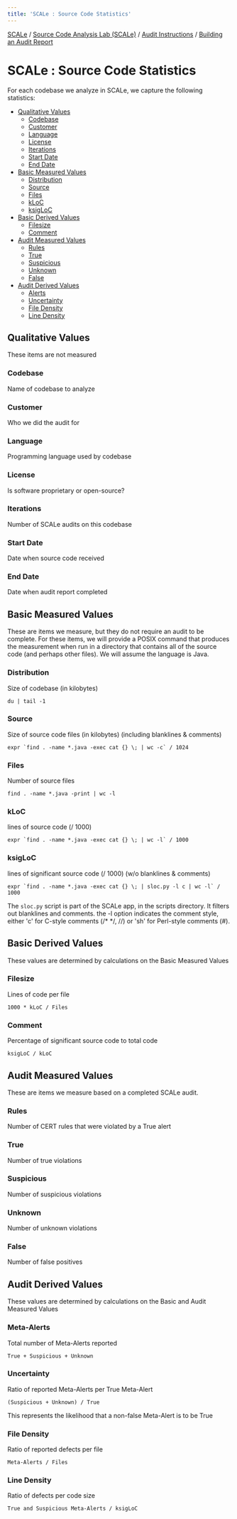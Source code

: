 ```yaml
---
title: 'SCALe : Source Code Statistics'
---
```

[SCALe](index.md) / [Source Code Analysis Lab (SCALe)](Welcome.md) / [Audit Instructions](Audit-Instructions.md) / [Building an Audit Report](Building-an-Audit-Report.md)
<!-- <legal> -->
<!-- SCALe version r.6.5.5.1.A -->
<!--  -->
<!-- Copyright 2021 Carnegie Mellon University. -->
<!--  -->
<!-- NO WARRANTY. THIS CARNEGIE MELLON UNIVERSITY AND SOFTWARE ENGINEERING -->
<!-- INSTITUTE MATERIAL IS FURNISHED ON AN "AS-IS" BASIS. CARNEGIE MELLON -->
<!-- UNIVERSITY MAKES NO WARRANTIES OF ANY KIND, EITHER EXPRESSED OR -->
<!-- IMPLIED, AS TO ANY MATTER INCLUDING, BUT NOT LIMITED TO, WARRANTY OF -->
<!-- FITNESS FOR PURPOSE OR MERCHANTABILITY, EXCLUSIVITY, OR RESULTS -->
<!-- OBTAINED FROM USE OF THE MATERIAL. CARNEGIE MELLON UNIVERSITY DOES NOT -->
<!-- MAKE ANY WARRANTY OF ANY KIND WITH RESPECT TO FREEDOM FROM PATENT, -->
<!-- TRADEMARK, OR COPYRIGHT INFRINGEMENT. -->
<!--  -->
<!-- Released under a MIT (SEI)-style license, please see COPYRIGHT file or -->
<!-- contact permission@sei.cmu.edu for full terms. -->
<!--  -->
<!-- [DISTRIBUTION STATEMENT A] This material has been approved for public -->
<!-- release and unlimited distribution.  Please see Copyright notice for -->
<!-- non-US Government use and distribution. -->
<!--  -->
<!-- DM19-1274 -->
<!-- </legal> -->

SCALe : Source Code Statistics
===============================

For each codebase we analyze in SCALe, we capture the following
statistics:

-   [Qualitative Values](#qualitative-values)
    -   [Codebase](#codebase)
    -   [Customer](#customer)
    -   [Language](#language)
    -   [License](#license)
    -   [Iterations](#iterations)
    -   [Start Date](#start-date)
    -   [End Date](#end-date)
-   [Basic Measured Values](#basic-measured-values)
    -   [Distribution](#distribution)
    -   [Source](#source)
    -   [Files](#files)
    -   [kLoC](#kloc)
    -   [ksigLoC](#ksigloc)
-   [Basic Derived Values](#basic-derived-values)
    -   [Filesize](#filesize)
    -   [Comment](#comment)
-   [Audit Measured Values](#audit-measured-values)
    -   [Rules](#rules)
    -   [True](#true)
    -   [Suspicious](#suspicious)
    -   [Unknown](#unknown)
    -   [False](#false)
-   [Audit Derived Values](#audit-derived-values)
    -   [Alerts](#alerts)
    -   [Uncertainty](#uncertainty)
    -   [File Density](#file-density)
    -   [Line Density](#line-density)

Qualitative Values
------------------

These items are not measured

### Codebase

Name of codebase to analyze

### Customer

Who we did the audit for

### Language

Programming language used by codebase

### License

Is software proprietary or open-source?

### Iterations

Number of SCALe audits on this codebase

### Start Date

Date when source code received

### End Date

Date when audit report completed

Basic Measured Values
---------------------

These are items we measure, but they do not require an audit to be
complete.
For these items, we will provide a POSIX command that produces the
measurement when run in a directory that contains all of the source code
(and perhaps other files). We will assume the language is Java.

### Distribution

Size of codebase (in kilobytes)

    du | tail -1

### Source

Size of source code files (in kilobytes) (including blanklines & comments)

    expr `find . -name *.java -exec cat {} \; | wc -c` / 1024

### Files

Number of source files

    find . -name *.java -print | wc -l

### kLoC

lines of source code (/ 1000)

    expr `find . -name *.java -exec cat {} \; | wc -l` / 1000

### ksigLoC

lines of significant source code (/ 1000) (w/o blanklines & comments)

    expr `find . -name *.java -exec cat {} \; | sloc.py -l c | wc -l` / 1000

The `sloc.py` script is part of the SCALe app, in the scripts directory.
It filters out blanklines and comments. the -l option indicates the
comment style, either 'c' for C-style comments (/\* \*/, //) or 'sh' for
Perl-style comments (\#).

Basic Derived Values
--------------------

These values are determined by calculations on the Basic Measured Values

### Filesize

Lines of code per file

    1000 * kLoC / Files

### Comment

Percentage of significant source code to total code

    ksigLoC / kLoC

Audit Measured Values
---------------------

These are items we measure based on a completed SCALe audit.

### Rules

Number of CERT rules that were violated by a True alert

### True

Number of true violations

### Suspicious

Number of suspicious violations

### Unknown

Number of unknown violations

### False

Number of false positives

Audit Derived Values
--------------------

These values are determined by calculations on the Basic and Audit
Measured Values

### Meta-Alerts

Total number of Meta-Alerts reported

    True + Suspicious + Unknown

### Uncertainty

Ratio of reported Meta-Alerts per True Meta-Alert

    (Suspicious + Unknown) / True

This represents the likelihood that a non-false Meta-Alert is to be True

### File Density

Ratio of reported defects per file

    Meta-Alerts / Files

### Line Density

Ratio of defects per code size

    True and Suspicious Meta-Alerts / ksigLoC
